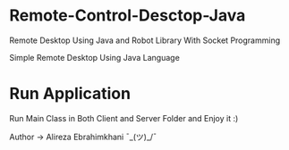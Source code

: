# Remote-Control-Desctop-Java

Remote Desktop Using Java and Robot Library With Socket Programming

Simple Remote Desktop Using Java Language

# Run Application

Run Main Class in Both Client and Server Folder and Enjoy it :)

Author -> Alireza Ebrahimkhani  ¯\_(ツ)_/¯
